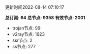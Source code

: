 更新时间2022-08-14 07:10:17

**总订阅: 64**
**总节点: 9358**
**有效节点: 2001**
- trojan节点: 99
- v2ray节点: 1623
- ssr节点: 2
- ss节点: 277
